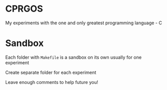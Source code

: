 # CPRGOS

My experiments with the one and only greatest programming language - C

# Sandbox

Each folder with `Makefile` is a sandbox on its own usually for one experiment

Create separate folder for each experiment

Leave enough comments to help future you!
